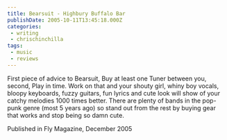 ```yaml
---
title: Bearsuit - Highbury Buffalo Bar
publishDate: 2005-10-11T13:45:18.000Z
categories:
 - writing
 - chrischinchilla
tags: 
 - music 
 - reviews
---
```


First piece of advice to Bearsuit, Buy at least one Tuner between you, second, Play in time. Work on that and your shouty girl, whiny boy vocals, bloopy keyboards, fuzzy guitars, fun lyrics and cute look will show of your catchy melodies 1000 times better. There are plenty of bands in the pop-punk genre (most 5 years ago) so stand out from the rest by buying gear that works and stop being so damn cute.

Published in Fly Magazine, December 2005
